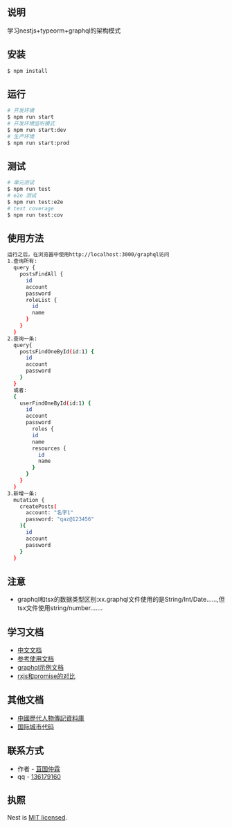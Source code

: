
## 说明
学习nestjs+typeorm+graphql的架构模式

## 安装
```bash
$ npm install
```

## 运行
```bash
# 开发环境
$ npm run start
# 开发环境监听模式
$ npm run start:dev
# 生产环境
$ npm run start:prod
```

## 测试
```bash
# 单元测试
$ npm run test
# e2e 测试
$ npm run test:e2e
# test coverage
$ npm run test:cov
```

## 使用方法
```bash
运行之后，在浏览器中使用http://localhost:3000/graphql访问
1.查询所有:
  query {
    postsFindAll {
      id
      account
      password
      roleList {
        id
        name
      }
    }
  }
2.查询一条:
  query{
    postsFindOneById(id:1) {
      id
      account
      password
    }
  }
  或者:
  {
    userFindOneById(id:1) {
      id
      account
      password
    	roles {
        id
        name
        resources {
          id
          name
        }
      }
    }
  }
3.新增一条:
  mutation {
    createPosts(
      account: "名字1"
      password: "qaz@123456"
    ){
      id
      account
      password
    }
  }
```

## 注意
- graphql和tsx的数据类型区别:xx.graphql文件使用的是String/Int/Date……,但tsx文件使用string/number…….

## 学习文档
- [中文文档](http://static.kancloud.cn/juukee/nestjs/2666734)
- [参考使用文档](https://www.programcreek.com/typescript/?code=Sairyss%2Fdomain-driven-hexagon%2Fdomain-driven-hexagon-master%2Fsrc%2Fmodules%2Fuser%2Fqueries%2Ffind-users%2Ffind-users.graphql-resolver.ts#)
- [graphql示例文档](https://dev.to/muratas/creating-graphql-api-using-nestjs-for-multiple-databases-2h0b)
- [rxjs和promise的对比](https://blog.csdn.net/weixin_43799793/article/details/122870338)

## 其他文档
- [中國歷代人物傳記資料庫](https://projects.iq.harvard.edu/files/cbdb/files/zhong_guo_li_dai_ren_wu_chuan_ji_zi_liao_ku_yong_hu_zhi_nan_.pdf)
- [国际城市代码](http://www.caneis.com.tw/home/information/citycode.htm)

## 联系方式
- 作者 - [苴国仲霖](https://juguozhonglin.com)
- qq - [136179160](https://juguozhonglin.com/)

## 执照
  Nest is [MIT licensed](LICENSE).
